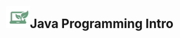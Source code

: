 # <img src="https://raw.githubusercontent.com/bobocode-projects/resources/master/image/logo_transparent_background.png" height=50/>Java Programming Intro
